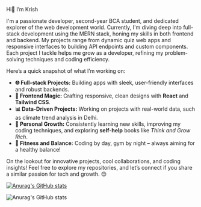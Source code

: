 Hi👋 I’m Krish 

I'm a passionate developer, second-year BCA student, and dedicated explorer of the web development world. Currently, I'm diving deep into full-stack development using the MERN stack, honing my skills in both frontend and backend. My projects range from dynamic quiz web apps and responsive interfaces to building API endpoints and custom components. Each project I tackle helps me grow as a developer, refining my problem-solving techniques and coding efficiency.

Here’s a quick snapshot of what I’m working on:

- **🌐 Full-stack Projects:** Building apps with sleek, user-friendly interfaces and robust backends.</br>
- **🎨 Frontend Magic:** Crafting responsive, clean designs with **React** and **Tailwind CSS**.</br>
- **📊 Data-Driven Projects:** Working on projects with real-world data, such as climate trend analysis in Delhi.</br>
- **🚀 Personal Growth:** Consistently learning new skills, improving my coding techniques, and exploring **self-help** books like *Think and Grow Rich*.</br>
- **💪 Fitness and Balance:** Coding by day, gym by night – always aiming for a healthy balance!</br>

On the lookout for innovative projects, cool collaborations, and coding insights! Feel free to explore my repositories, and let’s connect if you share a similar passion for tech and growth. 😊

[![Anurag's GitHub stats](https://github-readme-stats.vercel.app/api?username=KrishDevCrafting)](https://github.com/KrishDevCrafting/github-readme-stats)

![Anurag's GitHub stats](https://github-readme-stats.vercel.app/api?username=anuraghazra&show_icons=true)
